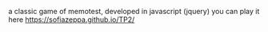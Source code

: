 a classic game of memotest, developed in javascript (jquery)
you can play it here https://sofiazeppa.github.io/TP2/
